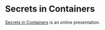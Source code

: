 Secrets in Containers
=====================

[Secrets in Containers](https://robrich.org/slides/docker-secrets/#/) is an online presentation.
